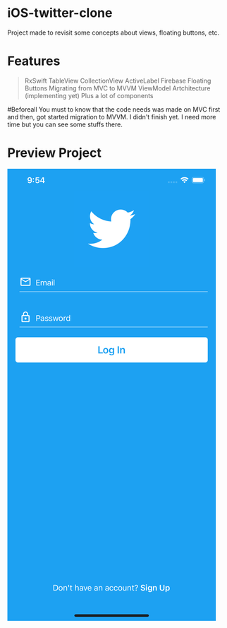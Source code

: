 # iOS-twitter-clone
Project made to revisit some concepts about views, floating buttons, etc.


# Features
> RxSwift
> TableView
> CollectionView
> ActiveLabel
> Firebase
> Floating Buttons
> Migrating from MVC to MVVM
> ViewModel Artchitecture (implementing yet)
> Plus a lot of components


#Beforeall
You must to know that the code needs was made on MVC first and then, got started migration to MVVM. I didn't finish yet. I need more time but you can see some stuffs there.



# Preview Project

![alt tag](https://github.com/renatomateusx/iOS-twitter-clone/blob/master/1.png)

